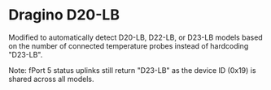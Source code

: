 # Dragino D20-LB

Modified to automatically detect D20-LB, D22-LB, or D23-LB models based on the number of connected temperature probes instead of hardcoding "D23-LB".

Note: fPort 5 status uplinks still return "D23-LB" as the device ID (0x19) is shared across all models.
